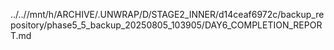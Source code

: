 ../..//mnt/h/ARCHIVE/.UNWRAP/D/STAGE2_INNER/d14ceaf6972c/backup_repository/phase5_5_backup_20250805_103905/DAY6_COMPLETION_REPORT.md